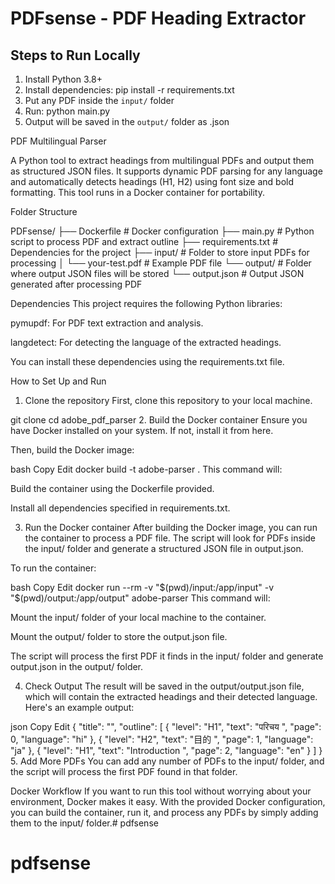 # PDFsense - PDF Heading Extractor

## Steps to Run Locally

1. Install Python 3.8+
2. Install dependencies:
   pip install -r requirements.txt
3. Put any PDF inside the `input/` folder
4. Run:
   python main.py
5. Output will be saved in the `output/` folder as .json



PDF Multilingual Parser

A Python tool to extract headings from multilingual PDFs and output them as structured JSON files. It supports dynamic PDF parsing for any language and automatically detects headings (H1, H2) using font size and bold formatting. This tool runs in a Docker container for portability.

Folder Structure

PDFsense/
├── Dockerfile               # Docker configuration
├── main.py                  # Python script to process PDF and extract outline
├── requirements.txt         # Dependencies for the project
├── input/                   # Folder to store input PDFs for processing
│   └── your-test.pdf        # Example PDF file
└── output/                  # Folder where output JSON files will be stored
    └── output.json          # Output JSON generated after processing PDF

Dependencies
This project requires the following Python libraries:

pymupdf: For PDF text extraction and analysis.

langdetect: For detecting the language of the extracted headings.

You can install these dependencies using the requirements.txt file.

How to Set Up and Run
1. Clone the repository
First, clone this repository to your local machine.


git clone <repository-url>
cd adobe_pdf_parser
2. Build the Docker container
Ensure you have Docker installed on your system. If not, install it from here.

Then, build the Docker image:

bash
Copy
Edit
docker build -t adobe-parser .
This command will:

Build the container using the Dockerfile provided.

Install all dependencies specified in requirements.txt.

3. Run the Docker container
After building the Docker image, you can run the container to process a PDF file. The script will look for PDFs inside the input/ folder and generate a structured JSON file in output.json.

To run the container:

bash
Copy
Edit
docker run --rm -v "$(pwd)/input:/app/input" -v "$(pwd)/output:/app/output" adobe-parser
This command will:

Mount the input/ folder of your local machine to the container.

Mount the output/ folder to store the output.json file.

The script will process the first PDF it finds in the input/ folder and generate output.json in the output/ folder.

4. Check Output
The result will be saved in the output/output.json file, which will contain the extracted headings and their detected language. Here's an example output:

json
Copy
Edit
{
    "title": "",
    "outline": [
        {
            "level": "H1",
            "text": "परिचय ",
            "page": 0,
            "language": "hi"
        },
        {
            "level": "H2",
            "text": "目的 ",
            "page": 1,
            "language": "ja"
        },
        {
            "level": "H1",
            "text": "Introduction ",
            "page": 2,
            "language": "en"
        }
    ]
}
5. Add More PDFs
You can add any number of PDFs to the input/ folder, and the script will process the first PDF found in that folder.

Docker Workflow
If you want to run this tool without worrying about your environment, Docker makes it easy. With the provided Docker configuration, you can build the container, run it, and process any PDFs by simply adding them to the input/ folder.# pdfsense
# pdfsense

